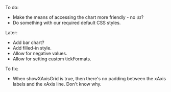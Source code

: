 

To do:

* Make the means of accessing the chart more friendly - no `d3`?
* Do something with our required default CSS styles.

Later:

* Add bar chart?
* Add filled-in style.
* Allow for negative values.
* Allow for setting custom tickFormats.


To fix:

* When showXAxisGrid is true, then there's no padding between the xAxis labels and the xAxis line. Don't know why.